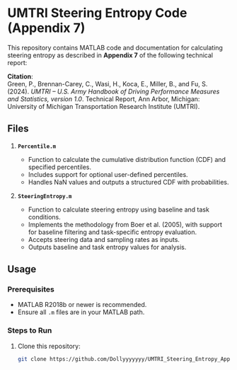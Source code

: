 # UMTRI Steering Entropy Code (Appendix 7)

This repository contains MATLAB code and documentation for calculating steering entropy as described in **Appendix 7** of the following technical report:

**Citation**:  
Green, P., Brennan-Carey, C., Wasi, H., Koca, E., Miller, B., and Fu, S. (2024). *UMTRI – U.S. Army Handbook of Driving Performance Measures and Statistics, version 1.0*. Technical Report, Ann Arbor, Michigan: University of Michigan Transportation Research Institute (UMTRI).

## Files
1. **`Percentile.m`**  
   - Function to calculate the cumulative distribution function (CDF) and specified percentiles.  
   - Includes support for optional user-defined percentiles.  
   - Handles NaN values and outputs a structured CDF with probabilities.

2. **`SteeringEntropy.m`**  
   - Function to calculate steering entropy using baseline and task conditions.  
   - Implements the methodology from Boer et al. (2005), with support for baseline filtering and task-specific entropy evaluation.  
   - Accepts steering data and sampling rates as inputs.  
   - Outputs baseline and task entropy values for analysis.

## Usage
### Prerequisites
- MATLAB R2018b or newer is recommended.
- Ensure all `.m` files are in your MATLAB path.

### Steps to Run
1. Clone this repository:
   ```bash
   git clone https://github.com/Dollyyyyyyy/UMTRI_Steering_Entropy_Appendix7.git
